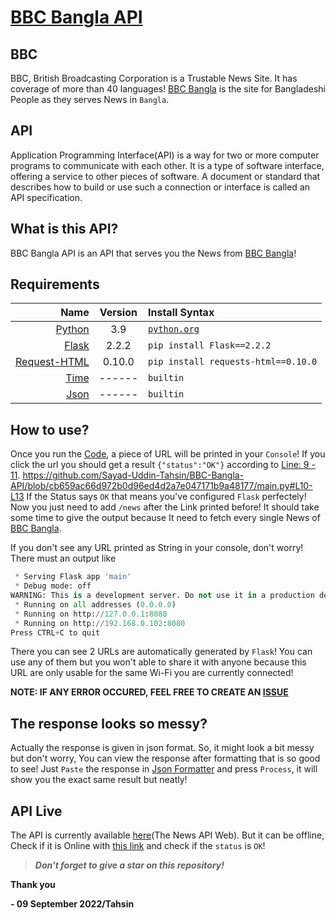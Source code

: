 # [BBC Bangla API](https://BBC-Api.sy-uinuin.repl.co/news)
## BBC
BBC, British Broadcasting Corporation is a Trustable News Site. It has coverage of more than 40 languages!
[BBC Bangla](https://bbc.com/bengali) is the site for Bangladeshi People as they serves News in `Bangla`.

## API
Application Programming Interface(API) is a way for two or more computer programs to communicate with each other. It is a type of software interface, offering a service to other pieces of software. A document or standard that describes how to build or use such a connection or interface is called an API specification.

## What is this API?
BBC Bangla API is an API that serves you the News from [BBC Bangla](https://bbc.com/bengali)!

## Requirements
| Name | Version | Install Syntax |
|        ---:|     :---:     | :---       |
| [Python](https://python.org) | 3.9 | [`python.org`](https://www.python.org/downloads/release/python-390/) |
| [Flask](https://pypi.org/project/Flask/2.2.2/) | 2.2.2 | `pip install Flask==2.2.2` |
| [Request-HTML](https://pypi.org/project/requests-html/0.10.0/) | 0.10.0 | `pip install requests-html==0.10.0` |
| [Time](https://docs.python.org/3.9/library/time.html) | ------ | `builtin` |
| [Json](https://docs.python.org/3.9/library/json.html) | ------ | `builtin` |

## How to use?
Once you run the [Code](https://github.com/Sayad-Uddin-Tahsin/BBC-Bangla-API/blob/main/main.py), a piece of URL will be printed in your `Console`!
If you click the url you should get a result `{"status":"OK"}` according to [Line: 9 - 11](https://github.com/Sayad-Uddin-Tahsin/BBC-Bangla-API/blob/cb659ac66d972b0d96ed4d2a7e047171b9a48177/main.py#L10-L13). https://github.com/Sayad-Uddin-Tahsin/BBC-Bangla-API/blob/cb659ac66d972b0d96ed4d2a7e047171b9a48177/main.py#L10-L13
If the Status says `OK` that means you've configured `Flask` perfectely! Now you just need to add `/news` after the Link printed before!
It should take some time to give the output because It need to fetch every single News of [BBC Bangla](https://bbc.com/bengali).

If you don't see any URL printed as String in your console, don't worry! There must an output like 
```py
 * Serving Flask app 'main'
 * Debug mode: off
WARNING: This is a development server. Do not use it in a production deployment. Use a production WSGI server instead.
 * Running on all addresses (0.0.0.0)
 * Running on http://127.0.0.1:8080
 * Running on http://192.168.0.102:8080
Press CTRL+C to quit
```
There you can see 2 URLs are automatically generated by `Flask`! You can use any of them but you won't able to share it with anyone because this URL are only usable for the same Wi-Fi you are currently connected!

**NOTE: IF ANY ERROR OCCURED, FEEL FREE TO CREATE AN [ISSUE](https://github.com/Sayad-Uddin-Tahsin/BBC-Bangla-API/issues)**

## The response looks so messy?
Actually the response is given in json format. So, it might look a bit messy but don't worry, You can view the response after formatting that is so good to see!
Just `Paste` the response in [Json Formatter](https://jsonformatter.curiousconcept.com/#) and press `Process`, it will show you the exact same result but neatly!

## API Live
The API is currently available [here](https://BBC-Api.sy-uinuin.repl.co/news/)(The News API Web). But it can be offline, Check if it is Online with [this link](https://BBC-Api.sy-uinuin.repl.co) and check if the `status` is `OK`!

> ***Don't forget to give a star on this repository!***

**Thank you**
  
  **- 09 September 2022/Tahsin**
